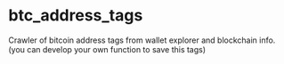 # btc_address_tags
Crawler of bitcoin address tags from wallet explorer and blockchain info. (you can develop your own function to save this tags)
